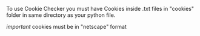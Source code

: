 To use Cookie Checker you must have Cookies inside .txt files in "cookies" folder in same directory as your python file. 

*important*
cookies must be in "netscape" format
